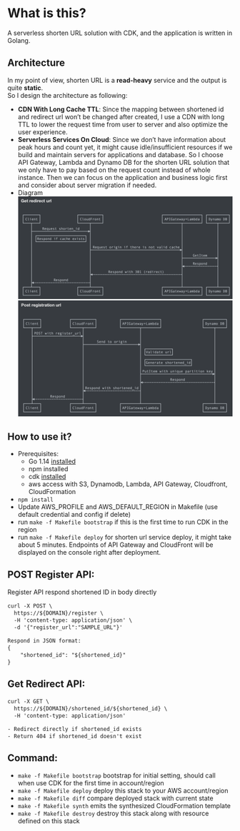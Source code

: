 # What is this?

A serverless shorten URL solution with CDK, and the application is written in Golang.

## Architecture
In my point of view, shorten URL is a **read-heavy** service and the output is quite **static**. <br>
So I design the architecture as following:
* **CDN With Long Cache TTL**: Since the mapping between shortened id and redirect url won’t be changed after created, I use a CDN with long TTL to lower the request time from user to server and also optimize the user experience.
* **Serverless Services On Cloud**: Since we don’t have information about peak hours and count yet, it might cause idle/insufficient resources if we build and maintain servers for applications and database. So I choose API Gateway, Lambda and Dynamo DB for the shorten URL solution that we only have to pay based on the request count instead of whole instance. Then we can focus on the application and business logic first and consider about server migration if needed.<br>
* Diagram
![Screenshot](get-redirect-api.png)
![Screenshot](post-register-api.png)

## How to use it?
 * Prerequisites: 
   * Go 1.14 [installed](https://golang.org/doc/install)
   * npm installed
   * cdk [installed](https://docs.aws.amazon.com/cdk/latest/guide/work-with-cdk-typescript.html)
   * aws access with S3, Dynamodb, Lambda, API Gateway, Cloudfront, CloudFormation
 * `npm install`
 * Update AWS_PROFILE and AWS_DEFAULT_REGION in Makefile (use default credential and config if delete)
 * run `make -f Makefile bootstrap` if this is the first time to run CDK in the region
 * run `make -f Makefile deploy` for shorten url service deploy, it might take about 5 minutes. Endpoints of API Gateway and CloudFront will be displayed on the console right after deployment.

## POST Register API:
Register API respond shortened ID in body directly
```
curl -X POST \
  https://${DOMAIN}/register \
  -H 'content-type: application/json' \
  -d '{"register_url":"SAMPLE_URL"}'
```
```
Respond in JSON format:
{
    "shortened_id": "${shortened_id}"
}
```
## Get Redirect API:
```
curl -X GET \
  https://${DOMAIN}/shortened_id/${shortened_id} \
  -H 'content-type: application/json'
```
```
- Redirect directly if shortened_id exists
- Return 404 if shortened_id doesn't exist
```

## Command:
 * `make -f Makefile bootstrap`      bootstrap  for initial setting, should call when use CDK for the first time in account/region
 * `make -f Makefile deploy`         deploy this stack to your AWS account/region
 * `make -f Makefile diff`           compare deployed stack with current state
 * `make -f Makefile synth`          emits the synthesized CloudFormation template
 * `make -f Makefile destroy`        destroy this stack along with resource defined on this stack
